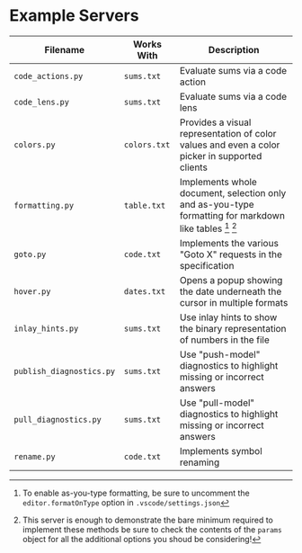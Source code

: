# Example Servers

| Filename | Works With | Description |
|-|-|-|
| `code_actions.py` | `sums.txt` | Evaluate sums via a code action |
| `code_lens.py` | `sums.txt` | Evaluate sums via a code lens |
| `colors.py` | `colors.txt` | Provides a visual representation of color values and even a color picker in supported clients |
| `formatting.py`| `table.txt`| Implements whole document, selection only and as-you-type formatting for markdown like tables [^1] [^2] |
| `goto.py` | `code.txt` | Implements the various "Goto X" requests in the specification |
| `hover.py` | `dates.txt` | Opens a popup showing the date underneath the cursor in multiple formats |
| `inlay_hints.py` | `sums.txt` | Use inlay hints to show the binary representation of numbers in the file |
| `publish_diagnostics.py` | `sums.txt` | Use "push-model" diagnostics to highlight missing or incorrect answers |
| `pull_diagnostics.py` | `sums.txt` | Use "pull-model" diagnostics to highlight missing or incorrect answers |
| `rename.py` | `code.txt` | Implements symbol renaming |


[^1]: To enable as-you-type formatting, be sure to uncomment the `editor.formatOnType` option in `.vscode/settings.json`

[^2]: This server is enough to demonstrate the bare minimum required to implement these methods be sure to check the contents of the `params` object for all the additional options you shoud be considering!

